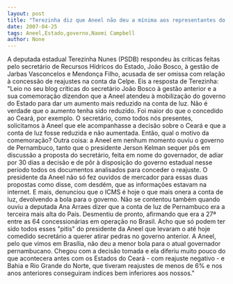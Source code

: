 ```yaml
---
layout: post
title: "Terezinha diz que Aneel não deu a mínima aos representantes do governo do Estado"
date: 2007-04-25
tags: Aneel,Estado,governo,Naomi Campbell
author: None
---
```

A deputada estadual Terezinha Nunes (PSDB) respondeu às críticas feitas pelo secretário de Recursos Hídricos do Estado, João Bosco, à gestão de Jarbas Vasconcelos e Mendonça Filho, acusada de ser omissa com relação à concessão de reajustes na conta da Celpe.
Eis a resposta de Terezinha:
\"Leio no seu blog críticas do secretário João Bosco à gestão anterior e a sua comemoração dizendon que a Aneel atendeu à mobilização do governo do Estado para dar um aumento mais reduzido na conta de luz.
Não é verdade que o aumento tenha sido reduzido. Foi maior do que o concedido ao Ceará, por exemplo. O secretário, como todos nós presentes, solicitamos à Aneel que ele acompanhasse a decisão sobre o Ceará e que a conta de luz fosse reduzida e não aumentada. Então, qual o motivo da comemoração?
Outra coisa: a Aneel em nenhum momento ouviu o governo de Pernambuco, tanto que o presidente Jerson Kelman sequer pôs em discussão a proposta do secretário, feita em nome do governador, de adiar por 30 dias a decisão e de pôr à disposição do governo estadual nesse período todos os documentos analisados para conceder o reajuste.
O presidente da Aneel não só fez ouvidos de mercador para essas duas propostas como disse, com desdém, que as informações estavam na internet. E mais, denunciou que o ICMS é hoje o que mais onera a conta de luz, devolvendo a bola para o governo.
Não se contentou também quando ouviu a deputada Ana Arraes dizer que a conta de luz de Pernambuco era a terceira mais alta do País. Desmentiu de pronto, afirmando que era a 27ª entre as 64 concessionárias em operação no Brasil.
Acho que só podem ter sido todos esses \"pitis\" do presidente da Aneel que levaram o até hoje comedido secretário a querer atirar pedras no governo anterior. A Aneel, pelo que vimos em Brasília, não deu a menor bola para o atual governador pernambucano. Chegou com a decisão tomada e ela diferiu muito pouco do que acontecera antes com os Estados do Ceará - com reajuste negativo - e Bahia e Rio Grande do Norte, que tiveram reajustes de menos de 6% e nos anos anteriores conseguiram índices bem inferiores aos nossos.\" 